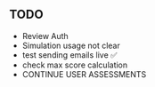 ## TODO

- Review Auth
- Simulation usage not clear
- test sending emails live ✅
- check max score calculation
- CONTINUE USER ASSESSMENTS
